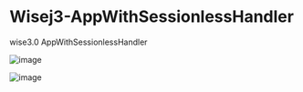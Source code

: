 # Wisej3-AppWithSessionlessHandler
wise3.0 AppWithSessionlessHandler

![image](https://user-images.githubusercontent.com/50413/187145299-9405f9cb-bf87-4cd2-a06e-88f5add66f42.png)

![image](https://user-images.githubusercontent.com/50413/187145319-d0606d72-cf66-43d1-8fbc-4a42aa354d0f.png)
